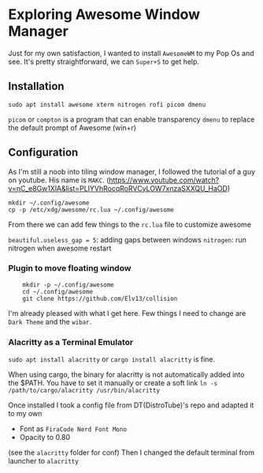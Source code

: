 # Exploring Awesome Window Manager

Just for my own satisfaction, I wanted to install `AwesomeWM` to my Pop Os and see.
It's pretty straightforward, we can `Super+S` to get help.
## Installation 
```shell
sudo apt install awesome xterm nitrogen rofi picom dmenu
```
`picom` or `compton` is a program that can enable transparency
`dmenu` to replace the default prompt of Awesome (win+r)

## Configuration 
As I'm still a noob into tiling window manager, I followed the tutorial of a guy on youtube. His name is `MAKC`.
(https://www.youtube.com/watch?v=nC_e8Gw1XlA&list=PLIYVhRocqRoRVCyLOW7xnzaSXXQU_HaOD)

```shell
mkdir ~/.config/awesome
cp -p /etc/xdg/awesome/rc.lua ~/.config/awesome
```
From there we can add few things to the `rc.lua` file to customize awesome

`beautiful.useless_gap = 5`: adding gaps between windows
`nitrogen`: run nitrogen when awesome restart

### Plugin to move floating window

```shell
    mkdir -p ~/.config/awesome
    cd ~/.config/awesome
    git clone https://github.com/Elv13/collision
```
I'm already pleased with what I get here. Few things I need to change are `Dark Theme` and the `wibar`.
###  Alacritty as a Terminal Emulator

`sudo apt install alacritty` or `cargo install alacritty` is fine.

When using cargo, the binary for alacritty is not automatically added into the $PATH. You have to set it manually or create a soft link
`ln -s /path/to/cargo/alacritty /usr/bin/alacritty`

Once installed I took a config file from DT(DistroTube)'s repo and adapted it to my own
* Font as `FiraCode Nerd Font Mono `
* Opacity to 0.80

(see the `alacritty` folder for conf)
Then I changed the default terminal from launcher to `alacritty`

